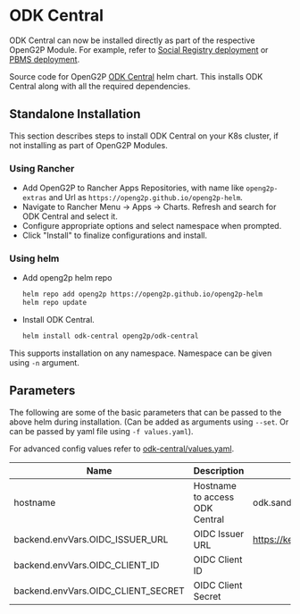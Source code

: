 # ODK Central

ODK Central can now be installed directly as part of the respective OpenG2P Module. For example, refer to [Social Registry deployment](https://docs.openg2p.org/social-registry/deployment) or [PBMS deployment](https://docs.openg2p.org/pbms/deployment).

Source code for OpenG2P [ODK Central](../../charts/odk-central) helm chart.
This installs ODK Central along with all the required dependencies.

## Standalone Installation

This section describes steps to install ODK Central on your K8s cluster, if not installing as part of OpenG2P Modules.

### Using Rancher

- Add OpenG2P to Rancher Apps Repositories, with name like `openg2p-extras` and Url as `https://openg2p.github.io/openg2p-helm`.
- Navigate to Rancher Menu -> Apps -> Charts. Refresh and search for ODK Central and select it.
- Configure appropriate options and select namespace when prompted.
- Click "Install" to finalize configurations and install.

### Using helm

- Add openg2p helm repo
  ```sh
  helm repo add openg2p https://openg2p.github.io/openg2p-helm
  helm repo update
  ```
- Install ODK Central.
  ```sh
  helm install odk-central openg2p/odk-central
  ```

This supports installation on any namespace. Namespace can be given using `-n` argument.

## Parameters

The following are some of the basic parameters that can be passed to the above helm during installation. (Can be  added as arguments using `--set`. Or can be passed by yaml file using `-f values.yaml`).

For advanced config values refer to [odk-central/values.yaml](../../charts/odk-central/values.yaml).

|Name|Description|Default value|
|-|-|-|
|hostname|Hostname to access ODK Central|odk.sandbox.your.org|
|backend.envVars.OIDC_ISSUER_URL|OIDC Issuer URL|https://keycloak.your.org/realms/master|
|backend.envVars.OIDC_CLIENT_ID|OIDC Client ID||
|backend.envVars.OIDC_CLIENT_SECRET|OIDC Client Secret||
